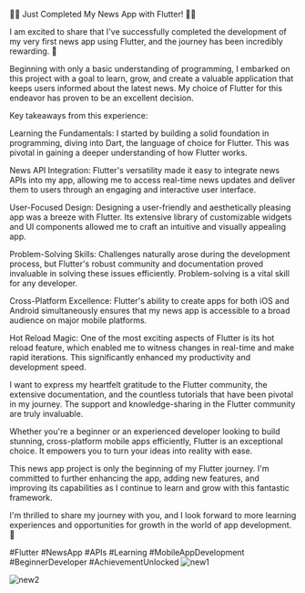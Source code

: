 📰📱 Just Completed My News App with Flutter! 📱📰

I am excited to share that I've successfully completed the development of my very first news app using Flutter, and the journey has been incredibly rewarding. 🚀

Beginning with only a basic understanding of programming, I embarked on this project with a goal to learn, grow, and create a valuable application that keeps users informed about the latest news. My choice of Flutter for this endeavor has proven to be an excellent decision.

Key takeaways from this experience:

Learning the Fundamentals: I started by building a solid foundation in programming, diving into Dart, the language of choice for Flutter. This was pivotal in gaining a deeper understanding of how Flutter works.

News API Integration: Flutter's versatility made it easy to integrate news APIs into my app, allowing me to access real-time news updates and deliver them to users through an engaging and interactive user interface.

User-Focused Design: Designing a user-friendly and aesthetically pleasing app was a breeze with Flutter. Its extensive library of customizable widgets and UI components allowed me to craft an intuitive and visually appealing app.

Problem-Solving Skills: Challenges naturally arose during the development process, but Flutter's robust community and documentation proved invaluable in solving these issues efficiently. Problem-solving is a vital skill for any developer.

Cross-Platform Excellence: Flutter's ability to create apps for both iOS and Android simultaneously ensures that my news app is accessible to a broad audience on major mobile platforms.

Hot Reload Magic: One of the most exciting aspects of Flutter is its hot reload feature, which enabled me to witness changes in real-time and make rapid iterations. This significantly enhanced my productivity and development speed.

I want to express my heartfelt gratitude to the Flutter community, the extensive documentation, and the countless tutorials that have been pivotal in my journey. The support and knowledge-sharing in the Flutter community are truly invaluable.

Whether you're a beginner or an experienced developer looking to build stunning, cross-platform mobile apps efficiently, Flutter is an exceptional choice. It empowers you to turn your ideas into reality with ease.

This news app project is only the beginning of my Flutter journey. I'm committed to further enhancing the app, adding new features, and improving its capabilities as I continue to learn and grow with this fantastic framework.

I'm thrilled to share my journey with you, and I look forward to more learning experiences and opportunities for growth in the world of app development. 🚀

#Flutter #NewsApp #APIs #Learning #MobileAppDevelopment #BeginnerDeveloper #AchievementUnlocked
![new1](https://github.com/dhrv-sharma/news-app/assets/99127279/5bb7c65f-4d41-4f34-8267-c8a0ccde760c)

![new2](https://github.com/dhrv-sharma/news-app/assets/99127279/546388fd-f5ac-45e2-a3b9-dc36f9e71e4e)





